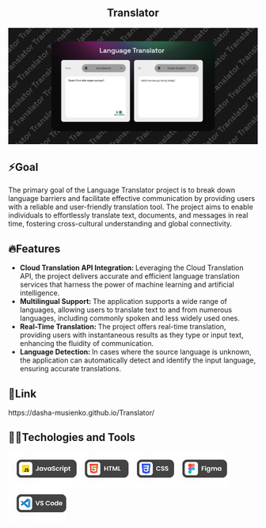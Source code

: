 <h2 align="center">Translator</h2>
<img src="https://github.com/dasha-musienko/Translator/blob/main/img/cover.jpeg" alt="Cover image">
<h2>⚡️Goal</h2>
<p>The primary goal of the Language Translator project is to break down language barriers and facilitate effective communication by providing users with a reliable and user-friendly translation tool. The project aims to enable individuals to effortlessly translate text, documents, and messages in real time, fostering cross-cultural understanding and global connectivity.</p>
<h2>🔥Features</h2>
  <ul>
    <li><strong>Cloud Translation API Integration: </strong>Leveraging the Cloud Translation API, the project delivers accurate and efficient language translation services that harness the power of machine learning and artificial intelligence.
</li>
    <li><strong>Multilingual Support: </strong>The application supports a wide range of languages, allowing users to translate text to and from numerous languages, including commonly spoken and less widely used ones.</li>
    <li><strong>Real-Time Translation: </strong>The project offers real-time translation, providing users with instantaneous results as they type or input text, enhancing the fluidity of communication.</li>
    <li><strong>Language Detection: </strong>In cases where the source language is unknown, the application can automatically detect and identify the input language, ensuring accurate translations.</li>
  </ul>
    <h2>🔗Link</h2>
https://dasha-musienko.github.io/Translator/
  <h2>👩‍💻Techologies and Tools</h2>
  <img align="left" height="70px" alt="Cover image" src="https://github.com/dasha-musienko/Translator/blob/main/img/js.svg"  />
  <img align="left" height="70px" alt="Cover image" src="https://github.com/dasha-musienko/Translator/blob/main/img/html.svg"  />
  <img align="left" height="70px" alt="Cover image" src="https://github.com/dasha-musienko/Translator/blob/main/img/css.svg"  />
  <img align="left" height="70px" alt="Cover image" src="https://github.com/dasha-musienko/Translator/blob/main/img/figma.svg"  />
  <img align="left" height="70px" alt="Cover image" src="https://github.com/dasha-musienko/Translator/blob/main/img/vscode.svg"  />
  
  
